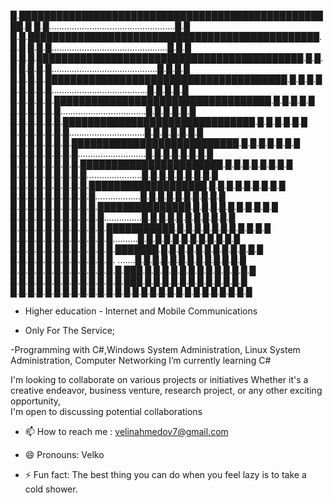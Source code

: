 █.███████████████████████████████████████████████████.█
█.█..................................................█.█
█.█.███████████████████████████████████████████████.█.█
█.█.█..............................................█.█.█
█.█.█.███████████████████████████████████████████.█.█.█
█.█.█.█..........................................█.█.█.█
█.█.█.█.███████████████████████████████████████.█.█.█.█
█.█.█.█.█......................................█.█.█.█.█
█.█.█.█.█.███████████████████████████████████.█.█.█.█.█
█.█.█.█.█.█..................................█.█.█.█.█.█
█.█.█.█.█.█.███████████████████████████████.█.█.█.█.█.█
█.█.█.█.█.█.█..............................█.█.█.█.█.█.█
█.█.█.█.█.█.█.███████████████████████████.█.█.█.█.█.█.█
█.█.█.█.█.█.█.█...........................█.█.█.█.█.█.█.█
█.█.█.█.█.█.█.█.███████████████████████.█.█.█.█.█.█.█.█
█.█.█.█.█.█.█.█.█......................█.█.█.█.█.█.█.█.█
█.█.█.█.█.█.█.█.█.███████████████████.█.█.█.█.█.█.█.█.█
█.█.█.█.█.█.█.█.█.█..................█.█.█.█.█.█.█.█.█.█
█.█.█.█.█.█.█.█.█.█.███████████████.█.█.█.█.█.█.█.█.█.█
█.█.█.█.█.█.█.█.█.█.█...............█.█.█.█.█.█.█.█.█.█.█
█.█.█.█.█.█.█.█.█.█.█.███████████.█.█.█.█.█.█.█.█.█.█.█
█.█.█.█.█.█.█.█.█.█.█.█..........█.█.█.█.█.█.█.█.█.█.█.█
█.█.█.█.█.█.█.█.█.█.█.█.███████.█.█.█.█.█.█.█.█.█.█.█.█
█.█.█.█.█.█.█.█.█.█.█.█. .......█.█.█.█.█.█.█.█.█.█.█.█.█
█.█.█.█.█.█.█.█.█.█.█.█.█.███.█.█.█.█.█.█.█.█.█.█.█.█.█
█.█.█.█.█.█.█.█.█.█.█.█.█.███.█.█.█.█.█.█.█.█.█.█.█.█
█.█.█.█.█.█.█.█.█.█.█.█.█.█.█.█.█.█.█.█.█.█.█.█.█.█.█.█

- Higher education - Internet and Mobile Communications                                               
                                                                                                       
- Only For The Service;
   
 -Programming with C#,Windows System Administration,
         Linux System Administration, Computer Networking 
I’m currently learning C#

I'm looking to collaborate on various projects or initiatives
         Whether it's a creative endeavor, business venture,
         research project, or any other exciting opportunity,               
         I'm open to discussing potential collaborations

- 📫 How to reach me :
 velinahmedov7@gmail.com

- 😄 Pronouns: Velko

- ⚡ Fun fact: 
  The best thing you can do when you feel    lazy is to take a cold shower.




